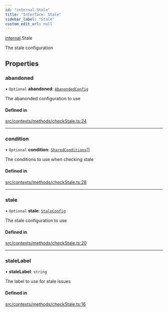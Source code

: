 ```yaml
---
id: "internal.Stale"
title: "Interface: Stale"
sidebar_label: "Stale"
custom_edit_url: null
---
```


[internal](../modules/internal.md).Stale

The stale configuration

## Properties

### abandoned

• `Optional` **abandoned**: [`AbanondedConfig`](internal.AbanondedConfig.md)

The abanonded configuration to use

#### Defined in

[src/contexts/methods/checkStale.ts:24](https://github.com/Resnovas/smartcloud/blob/b9e22a9/src/contexts/methods/checkStale.ts#L24)

___

### condition

• `Optional` **condition**: [`SharedConditions`](SharedConditions.md)[]

The conditions to use when checking stale

#### Defined in

[src/contexts/methods/checkStale.ts:28](https://github.com/Resnovas/smartcloud/blob/b9e22a9/src/contexts/methods/checkStale.ts#L28)

___

### stale

• `Optional` **stale**: [`StaleConfig`](internal.StaleConfig.md)

The stale configuration to use

#### Defined in

[src/contexts/methods/checkStale.ts:20](https://github.com/Resnovas/smartcloud/blob/b9e22a9/src/contexts/methods/checkStale.ts#L20)

___

### staleLabel

• **staleLabel**: `string`

The label to use for stale issues

#### Defined in

[src/contexts/methods/checkStale.ts:16](https://github.com/Resnovas/smartcloud/blob/b9e22a9/src/contexts/methods/checkStale.ts#L16)
